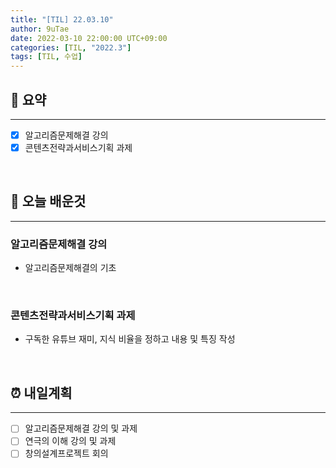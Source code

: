 ```yaml
---
title: "[TIL] 22.03.10"
author: 9uTae
date: 2022-03-10 22:00:00 UTC+09:00
categories: [TIL, "2022.3"]
tags: [TIL, 수업]
---
```


## 🏁 요약

---

- [x] 알고리즘문제해결 강의
- [x] 콘텐츠전략과서비스기획 과제

<br>

## 📑 오늘 배운것

---

### 알고리즘문제해결 강의

- 알고리즘문제해결의 기초

<br>

### 콘텐츠전략과서비스기획 과제

- 구독한 유튜브 재미, 지식 비율을 정하고 내용 및 특징 작성

<br>

## ⏰ 내일계획

---

- [ ] 알고리즘문제해결 강의 및 과제
- [ ] 연극의 이해 강의 및 과제
- [ ] 창의설계프로젝트 회의

<br>
